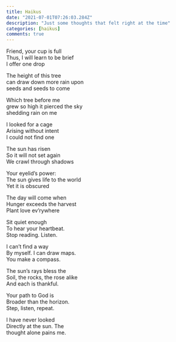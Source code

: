 ```yaml
---
title: Haikus
date: "2021-07-01T07:26:03.284Z"
description: "Just some thoughts that felt right at the time"
categories: [haikus]
comments: true
---
```


Friend, your cup is full <br/>
Thus, I will learn to be brief <br/>
I offer one drop

The height of this tree <br/>
can draw down more rain upon <br/>
seeds and seeds to come

Which tree before me <br/>
grew so high it pierced the sky <br/>
shedding rain on me

I looked for a cage <br/>
Arising without intent <br/>
I could not find one

The sun has risen <br/>
So it will not set again <br/>
We crawl through shadows

Your eyelid’s power: <br/>
The sun gives life to the world <br/>
Yet it is obscured

The day will come when <br/>
Hunger exceeds the harvest <br/>
Plant love ev’rywhere

Sit quiet enough <br/>
To hear your heartbeat. <br/>
Stop reading. Listen.

I can’t find a way <br/>
By myself. I can draw maps. <br/>
You make a compass.

The sun’s rays bless the <br/>
Soil, the rocks, the rose alike <br/>
And each is thankful.

Your path to God is <br/>
Broader than the horizon. <br/>
Step, listen, repeat.

I have never looked <br/>
Directly at the sun. The <br/>
thought alone pains me.
